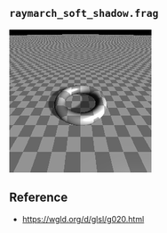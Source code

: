 
## `raymarch_soft_shadow.frag`

<img src="img/raymarch_soft_shadow.gif" width="256">


## Reference

- https://wgld.org/d/glsl/g020.html
